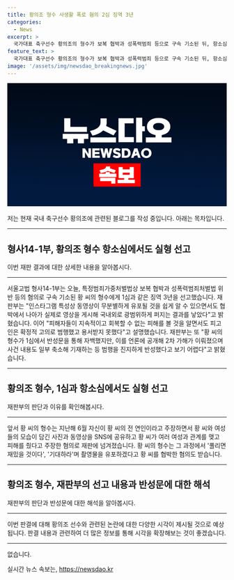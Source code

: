 ```yaml
---
title: 황의조 형수 사생활 폭로 혐의 2심 징역 3년
categories:
  - News
excerpt: >
  국가대표 축구선수 황의조의 형수가 보복 협박과 성폭력범죄 등으로 구속 기소된 뒤, 항소심에서도 실형을 선고받았습니다. 재판부는 피해를 인정하되 반성이 없는 형수에게 징역 3년을 선고했습니다. 지난해 SNS에 황 씨와 여성들의 사진과 동영상을 유포하면서 협박한 혐의로 재판에 넘겨진 형수는 범행에 대해 반성이 없었다는 이유로 심리를 받았으며, 황의조 선수 역시 불법 촬영 혐의로 조사를 받고 있습니다. (요약문)
feature_text: >
  국가대표 축구선수 황의조의 형수가 보복 협박과 성폭력범죄 등으로 구속 기소된 뒤, 항소심에서도 실형을 선고받았습니다. 재판부는 피해를 인정하되 반성이 없는 형수에게 징역 3년을 선고했습니다. 지난해 SNS에 황 씨와 여성들의 사진과 동영상을 유포하면서 협박한 혐의로 재판에 넘겨진 형수는 범행에 대해 반성이 없었다는 이유로 심리를 받았으며, 황의조 선수 역시 불법 촬영 혐의로 조사를 받고 있습니다. (요약문)
image: '/assets/img/newsdao_breakingnews.jpg'
---
```


<p><img src="/assets/img/newsdao_breakingnews.jpg" alt="implanttips 속보" /></p>

<p>저는 현재 국내 축구선수 황의조에 관련된 블로그를 작성 중입니다. 아래는 목차입니다.</p>

<hr />

<h2 data-ke-size="size26">형사14-1부, 황의조 형수 항소심에서도 실형 선고</h2>

<p>이번 재판 결과에 대한 상세한 내용을 알아봅시다.</p>

<hr />

<p data-ke-size="size16">서울고법 형사14-1부는 오늘, 특정범죄가중처벌법상 보복 협박과 성폭력범죄처벌법 위반 등의 혐의로 구속 기소된 황 씨의 형수에게 1심과 같은 징역 3년을 선고했습니다. 재판부는 "인스타그램 특성상 동영상이 무분별하게 유포될 것을 쉽게 알 수 있으면서도 협박에서 나아가 실제로 영상을 게시해 국내외로 광범위하게 퍼지는 결과를 낳았다"고 밝혔습니다. 이어 "피해자들이 지속적이고 회복할 수 없는 피해를 볼 것을 알면서도 피고인은 확정적 고의로 범행했고 용서받지 못했다"고 설명했습니다. 재판부는 또 "황 씨의 형수가 1심에서 반성문을 통해 자백했지만, 이를 언론에 공개해 2차 가해가 이뤄졌으며 사건 내용도 일부 축소해 기재하는 등 범행을 진지하게 반성했다고 보기 어렵다"고 밝혔습니다.</p>

<hr />

<h2 data-ke-size="size26">황의조 형수, 1심과 항소심에서도 실형 선고</h2>

<p>재판부의 판단과 이유를 확인해봅시다.</p>

<hr />

<p data-ke-size="size16">앞서 황 씨의 형수는 지난해 6월 자신이 황 씨의 전 연인이라고 주장하면서 황 씨와 여성들의 모습이 담긴 사진과 동영상을 SNS에 공유하고 황 씨가 여러 여성과 관계를 맺고 피해를 줬다고 주장한 혐의로 재판에 넘겨졌습니다. 황 씨의 형수는 그 과정에서 '풀리면 재밌을 것이다', '기대하라'며 촬영물을 유포하겠다고 황 씨를 협박한 혐의도 받습니다.</p>

<hr />

<h2 data-ke-size="size26">황의조 형수, 재판부의 선고 내용과 반성문에 대한 해석</h2>

<p>재판부의 판단과 반성문에 대한 해석을 알아봅시다.</p>

<hr />

<p data-ke-size="size16">이번 판결에 대해 황의조 선수와 관련된 논란에 대한 다양한 시각이 제시될 것으로 예상됩니다. 판결 내용과 관련하여 더 많은 정보를 통해 시각을 확장해보는 것이 좋겠습니다.</p>

<hr />

<p>없습니다.</p>
실시간 뉴스 속보는, <a href="https://newsdao.kr" rel="dofollow">https://newsdao.kr</a>


